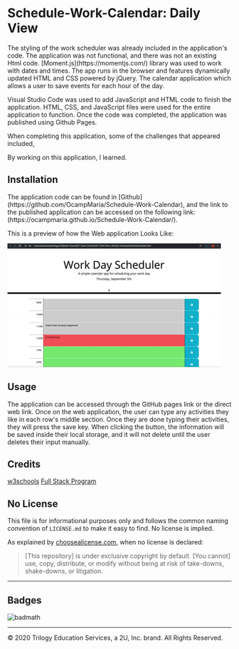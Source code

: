 # Schedule-Work-Calendar: Daily View

<p> 
The styling of the work scheduler was already included in the application's code. The application was not functional, and there was not an existing Html code. [Moment.js](https://momentjs.com/) library was used to work with dates and times. The app runs in the browser and features dynamically updated HTML and CSS powered by jQuery. The calendar application which allows a user to save events for each hour of the day. 

</p>

<p>
Visual Studio Code was used to add JavaScript and HTML code to finish the application. HTML, CSS, and JavaScript files were used for the entire application to function. Once the code was completed, the application was published using Github Pages. 
</p>

<p>
When completing this application, some of the challenges that appeared included, 

</p>

<p>
By working on this application, I learned. 

</p>

## Installation
<p> The application code can be found in [Github](https://github.com/OcampMaria/Schedule-Work-Calendar), and the link to the published application can be accessed on the following link: (https://ocampmaria.github.io/Schedule-Work-Calendar/). 
</p>

This is a preview of how the Web application Looks Like: 


![daily Schedule Application demo](./Assets/05-third-party-apis-homework-demo.gif)


## Usage
<p>
The application can be accessed through the GitHub pages link or the direct web link.
Once on the web application, the user can type any activities they like in each row's middle section. Once they are done typing their activities, they will press the save key. When clicking the button, the information will be saved inside their local storage, and it will not delete until the user deletes their input manually. 
</p>

## Credits
[w3schools](https://www.w3schools.com/html/)
[Full Stack Program](https://uclax.bootcampcontent.com/UCLA-Coding-Boot-Camp/ucla-la-fsf-pt-09-2020-u-c/tree/master)

## No License

This file is for informational purposes only and follows the common naming convention of `LICENSE.md` to make it easy to find. No license is implied.

As explained by [choosealicense.com](https://choosealicense.com/no-permission/), when no license is declared: 

>[This repository] is under exclusive copyright by default. [You cannot] use, copy, distribute, or modify without being at risk of take-downs, shake-downs, or litigation.

- - -
## Badges
![badmath](https://img.shields.io/github/languages/top/nielsenjared/badmath)
- - -
© 2020 Trilogy Education Services, a 2U, Inc. brand. All Rights Reserved.
